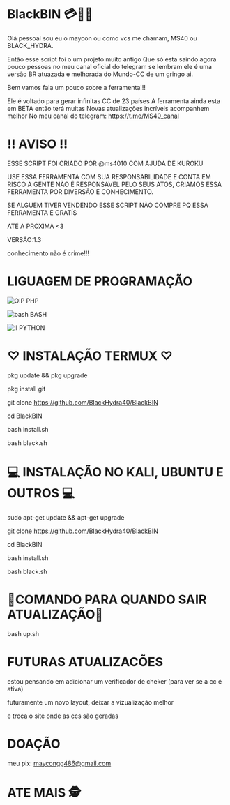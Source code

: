 # BlackBIN 💳👨‍💻
Olá pessoal sou eu o maycon ou como vcs me chamam, MS40
ou BLACK_HYDRA.

Então esse script foi o um projeto muito antigo 
Que só esta saindo agora pouco pessoas no meu canal oficial do telegram se lembram
ele é uma versão BR atuazada e melhorada do Mundo-CC de um gringo ai.

Bem vamos fala um pouco sobre a ferramenta!!!

Ele é voltado para gerar infinitas CC de 23 países
A ferramenta ainda esta em BETA então terá muitas
Novas atualizações incríveis acompanhem melhor
No meu canal do telegram: https://t.me/MS40_canal

# !! AVISO !!
ESSE SCRIPT FOI CRIADO POR @ms4010 COM AJUDA DE KUROKU 

USE ESSA FERRAMENTA COM SUA RESPONSABILIDADE E CONTA EM RISCO
A GENTE NÃO É RESPONSAVEL PELO SEUS ATOS, CRIAMOS ESSA FERRAMENTA POR 
DIVERSÃO E CONHECIMENTO.

SE ALGUEM TIVER VENDENDO ESSE SCRIPT NÃO COMPRE PQ ESSA FERRAMENTA É GRATÍS

ATÉ A PROXIMA <3

VERSÃO:1.3

conhecimento não é crime!!!

# LIGUAGEM DE PROGRAMAÇÃO
   ![OIP ](https://user-images.githubusercontent.com/112259891/194378304-1db40b74-2631-486d-8de2-64a87a75cc43.png) PHP


   ![bash ](https://user-images.githubusercontent.com/112259891/194378886-94d84ded-f3b6-42f0-9901-9bfd3c56dea8.png) BASH

   ![ll ](https://user-images.githubusercontent.com/112259891/194379252-f6fab910-d0f6-4005-b3de-bfe56ec49a80.png) PYTHON


# ♡ INSTALAÇÃO TERMUX ♡
pkg update && pkg upgrade 

pkg install git 

git clone https://github.com/BlackHydra40/BlackBIN 

cd BlackBIN

bash install.sh 

bash black.sh 

# 💻 INSTALAÇÃO NO KALI, UBUNTU E OUTROS 💻
sudo apt-get update && apt-get upgrade 

git clone https://github.com/BlackHydra40/BlackBIN 

cd BlackBIN

bash install.sh 

bash black.sh 

# 🔴COMANDO PARA QUANDO SAIR ATUALIZAÇÃO🔴
bash up.sh 

# FUTURAS ATUALIZACÕES

estou pensando em adicionar um verificador de cheker (para ver se a cc é ativa)

futuramente um novo layout, deixar a vizualização melhor 

e troca o site onde as ccs são geradas

# DOAÇÃO

meu pix: maycongg486@gmail.com

# ATE MAIS 🕵



